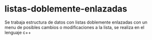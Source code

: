 # listas-doblemente-enlazadas
Se trabaja estructura de datos con listas doblemente enlazadas con un menu de posibles cambios o modificaciones a la lista, se realiza en el lenguaje c++
